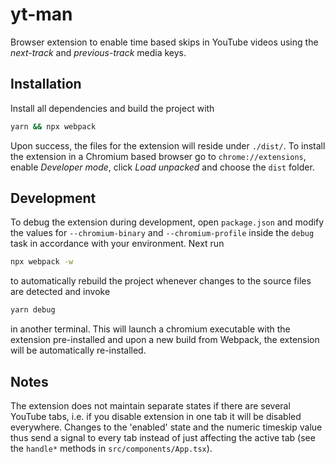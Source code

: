 # yt-man
Browser extension to enable time based skips in YouTube videos using the *next-track* and *previous-track* media keys. 

## Installation
Install all dependencies and build the project with

```bash
yarn && npx webpack
```

Upon success, the files for the extension will reside under `./dist/`. To install the extension in a Chromium based browser go to `chrome://extensions`, enable *Developer mode*, click *Load unpacked* and choose the `dist` folder.

## Development
To debug the extension during development, open `package.json` and modify the values for `--chromium-binary` and `--chromium-profile` inside the `debug` task in accordance with your environment. Next run

```bash
npx webpack -w
```

to automatically rebuild the project whenever changes to the source files are detected and invoke
```bash
yarn debug
```

in another terminal. This will launch a chromium executable with the extension pre-installed and upon a new build from Webpack, the extension will be automatically re-installed.

## Notes
The extension does not maintain separate states if there are several YouTube tabs, i.e. if you disable extension in one tab it will be disabled everywhere. Changes to the 'enabled' state and the numeric timeskip value thus send a signal to every tab instead of just affecting the active tab (see the `handle*` methods in `src/components/App.tsx`). 
